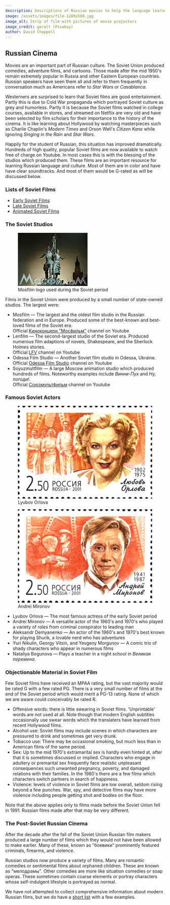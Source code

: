 ```yaml
---
description: Descriptions of Russian movies to help the language learner
image: /assets/images/film-1200x500.jpg
image_alt: Strip of film with pictures of movie projectors
image_credit: geralt (Pixabay)
author: David Chappell
---
```

## Russian Cinema

<section>
<p>Movies are an important part of Russian culture.  The Soviet Union produced
comedies, adventure films, and cartoons.  Those made after the mid 1950's
remain extremely popular in Russia and other Eastern European countries. Russian
speakers have seen them all and refer to them frequently in conversation much
as Americans refer to <i>Star Wars</i> or <i>Casablanca</i>.</p>

<p>Westerners are surprised to learn that Soviet films are good entertainment.
Partly this is due to Cold War propaganda which portrayed Soviet culture as
grey and humorless. Partly it is because the Soviet films watched in college courses,
available in stores, and streamed on Netflix are very old and have been
selected by film scholars for their importance to the history of the cinema. It
is like learning about Hollywood by watching masterpieces such as Charlie Chaplin's
<i>Modern Times</i> and Orson Well's <i>Citizen Kane</i> while ignoring
<i>Singing in the Rain</i> and <i>Star Wars</i>.</p>

<p>Happily for the student of Russian, this situation has improved
dramatically.  Hundreds of high quality, popular Soviet films are now available
to watch free of charge on Youtube. In most cases this is with the blessing of
the studios which produced them.  These films are an important resource for
learning Russian language and culture. Most of them are in color and have have
clear soundtracks.  And most of them would be G-rated as will be discussed
below.</p>
</section>

<section>
<h3>Lists of Soviet Films</h3>
<ul>
<li><a href="early-soviet">
	Early Soviet Films</a></li>
<li><a href="late-soviet">
	Late Soviet Films</a></li>
<li><a href="animated-soviet">
	Animated Soviet Films</a></li>
</ul>
</section>

<section>
<h3>The Soviet Studios</h3>
<figure class="right_edge">
  <img src="images/220px-Mosfilm_logo_old.jpg" alt="Statue of young man and woman holding the hammer and sickle aloft. Word Mosfilm is at their feet. Kremlin clock tower is behind them to one side.">
  <figcaption>Mosfilm logo used during the Soviet period</figcaption>
</figure>
<p>Films in the Soviet Union were produced by a small number of state-owned
studios. The largest were:</p>
<ul>
<li>Mosfilm — The largest and the oldest film studio in the Russian
	federation and in Europe. Produced some of the best-known
	and best-loved films of the Soviet era.
	<br>
	Official <a href="https://www.youtube.com/user/mosfilm">
		Киноконцерн "Мосфильм"</a> channel on Youtube
	</li>
<li>Lenfilm — The second-largest studio of the Soviet era. Produced
	numerous film adaptions of novels, Shakespeare, and the Sherlock
	Holmes stories.
	<br>
	Official <a href="https://www.youtube.com/user/LenfilmVideo/">
		LFV</a> channel on Youtube
	</li>
<li>Odessa Film Studio — Another Soviet film studio in Odessa, Ukraine.
	<br>
	Official <a href="https://www.youtube.com/channel/UCxh_TkSralaVxmsLNYCXeoQ">
		Odessa Film Studio</a> channel on Youtube
	</li>
<li>Soyuzmultfilm — A large Moscow animation studio which produced hundreds
	of films. Noteworthy examples include <i>Винни-Пух</i> and <i>Ну, погоди!</i>.
	<br>
	Official <a href="https://www.youtube.com/channel/UCHS2LM1n3f5cyL-ebgkqyLw">
		Союзмультфильм</a> channel on Youtube
	</li>
</ul>
</section>

<section>
<h3>Famous Soviet Actors</h3>
<figure class="right_edge">
	<img src="images/Russia-2001-stamp-Lyubov_Orlova.jpg" alt="Stamp with face of attractive smiling woman on a background of actors including herself and strips of film">
	<figcaption>Lyubov Orlova</figcaption>
</figure>
<figure class="right_edge">
	<img src="images/Russia-2001-stamp-Andrei_Mironov.jpg" alt="An attrictive young man's face with a scene from 12 Chairs and strips of film in the background">
	<figcaption>Andrei Mironov</figcaption>
</figure>
<ul>
<li>Lyubov Orlova —
	The most famous actress of the early Soviet period
	</li>
<li>Andrei Mironov —
	A versatile actor of the 1960's and 1970's who played a variety
	of roles from criminal conspirator to leading man
	</li>
<li>Aleksandr Demyanenko —
	An actor of the 1960's and 1970's best known
	for playing Shurik, a lovable nerd who has adventures
	</li>
<li>Yuri Nikulin, Georgy Vitsin, and Yevgeny Morgunov —
	A comic trio of shady characters who appear in numerous films</li>
<li>Nataliya Bogunova —
	Plays a teacher in a night school in <i>Великая перемена</i>.
	</li>
</ul>
</section>

<section>
<h3>Objectionable Material in Soviet Film</h3>
<p>Few Soviet films have received an MPAA rating, but the vast majority would
be rated G with a few rated PG. There is a very small number of films at the
end of the Soviet period which would merit a PG-13 rating. None of which we are
aware could conceivably be rated R.</p>
<ul>
<li>Offensive words: there is little swearing in Soviet films. 'Unprintable'
	words are not used at all. Note though that modern English subtitles
	occasionally use swear words which the translaters have learned from	
	recent Hollywood films.</li>
<li>Alcohol use: Soviet films may include scenes in which characters are
	pressured to drink and sometimes get very drunk.</li>
<li>Tobacco use: There may be occasional smoking, but much less than in
	American films of the same period.</li>
<li>Sex: Up to the mid 1970's extramarital sex is hardly even hinted at, after
	that it is sometimes discussed or implied. Characters who engage in
	adultery or premarital sex frequently face realistic unpleasant consequences
	such unwanted pregnancy, poverty, and damaged relations with their
	families. In the 1980's there are a few films which characters switch
	partners in search of happiness.
	</li>
<li>Violence: levels of violence in Soviet films are low overall, seldom rising
	beyond a few punches. War, spy, and detective films may have more
	violence including people getting shot and bodies on the floor.</li>
</ul>
<p>Note that the above applies only to films made before the Soviet Union fell in 1991.
Russian films made after that may be very different.</p>
</section>

<section>
<h3>The Post-Soviet Russian Cinema</h3>
<p>After the decade after the fall of the Soviet Union Russian film makers
produced a large number of films which they would not have been allowed to make
earlier. Many of these, known as "боевики" prominently featured criminals,
firearms, and violence.</p>
<p>Russian studios now produce a variety of films. Many are romantic comedies
or sentimental films about orphaned children. These are known as "мелодрамы".
Other comedies are more like situation comedies or soap operas. These
sometimes contain coarse elements or portray characters whose self-indulgent
lifestyle is portrayed as normal.</p>
<p>We have not attempted to collect comprehensive information about modern
Russian films, but we do have a <a href="post-soviet">short list</a>
with a few examples.</p>
</section>
